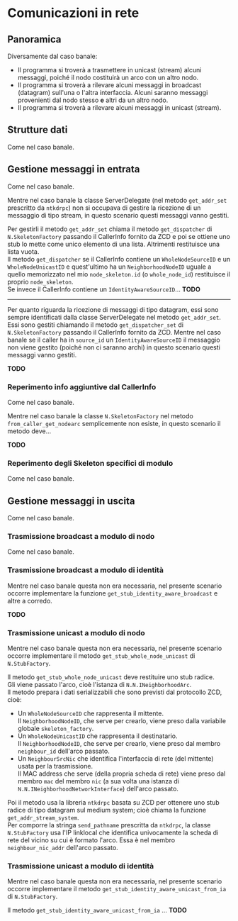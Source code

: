 # Comunicazioni in rete

## Panoramica

Diversamente dal caso banale:

*   Il programma si troverà a trasmettere in unicast (stream) alcuni
    messaggi, poiché il nodo costituirà un arco con un altro nodo.
*   Il programma si troverà a rilevare alcuni messaggi in broadcast (datagram)
    sull'una o l'altra interfaccia. Alcuni saranno messaggi provenienti dal
    nodo stesso **e** altri da un altro nodo.
*   Il programma si troverà a rilevare alcuni messaggi in unicast (stream).

## Strutture dati

Come nel caso banale.

## Gestione messaggi in entrata

Come nel caso banale.

Mentre nel caso banale la classe ServerDelegate (nel metodo `get_addr_set`
prescritto da `ntkdrpc`) non si occupava di gestire la ricezione di un
messaggio di tipo stream, in questo scenario questi messaggi vanno gestiti.

Per gestirli il metodo `get_addr_set` chiama il metodo `get_dispatcher`
di `N.SkeletonFactory` passando il CallerInfo fornito da ZCD e poi se
ottiene uno stub lo mette come unico elemento di una lista. Altrimenti
restituisce una lista vuota.  
Il metodo `get_dispatcher` se il CallerInfo contiene un `WholeNodeSourceID`
e un `WholeNodeUnicastID` e quest'ultimo ha un `NeighborhoodNodeID` uguale a
quello memorizzato nel mio `node_skeleton.id` (o `whole_node_id`)
restituisce il proprio `node_skeleton`.  
Se invece il CallerInfo contiene un `IdentityAwareSourceID`... **TODO**

* * *

Per quanto riguarda la ricezione di messaggi di tipo datagram, essi sono
sempre identificati dalla classe ServerDelegate nel metodo `get_addr_set`.
Essi sono gestiti chiamando il metodo `get_dispatcher_set`
di `N.SkeletonFactory` passando il CallerInfo fornito da ZCD.
Mentre nel caso banale se il caller ha in `source_id` un `IdentityAwareSourceID`
il messaggio non viene gestito (poiché non ci saranno archi) in questo scenario
questi messaggi vanno gestiti.

**TODO**

### Reperimento info aggiuntive dal CallerInfo

Come nel caso banale.

Mentre nel caso banale la classe `N.SkeletonFactory` nel
metodo `from_caller_get_nodearc` semplicemente non esiste,
in questo scenario il metodo deve...

**TODO**

### Reperimento degli Skeleton specifici di modulo

Come nel caso banale.

## Gestione messaggi in uscita

Come nel caso banale.

### Trasmissione broadcast a modulo di nodo

Come nel caso banale.

### Trasmissione broadcast a modulo di identità

Mentre nel caso banale questa non era necessaria, nel presente scenario
occorre implementare la
funzione `get_stub_identity_aware_broadcast` e altre a corredo.

**TODO**

### Trasmissione unicast a modulo di nodo

Mentre nel caso banale questa non era necessaria, nel presente scenario
occorre implementare il metodo `get_stub_whole_node_unicast` di `N.StubFactory`.

Il metodo `get_stub_whole_node_unicast` deve restituire uno stub radice.  
Gli viene passato l'arco, cioè l'istanza di `N.N.INeighborhoodArc`.  
Il metodo prepara i dati serializzabili che sono previsti dal protocollo
ZCD, cioè:

*   Un `WholeNodeSourceID` che rappresenta il mittente.  
    Il `NeighborhoodNodeID`, che serve per crearlo, viene preso dalla variabile
    globale `skeleton_factory`.
*   Un `WholeNodeUnicastID` che rappresenta il destinatario.  
    Il `NeighborhoodNodeID`, che serve per crearlo, viene preso dal membro
    `neighbour_id` dell'arco passato.
*   Un `NeighbourSrcNic` che identifica l'interfaccia di rete (del mittente)
    usata per la trasmissione.  
    Il MAC address che serve (della propria scheda di rete) viene preso dal
    membro `mac` del membro `nic` (a sua volta una istanza
    di `N.N.INeighborhoodNetworkInterface`) dell'arco passato.

Poi il metodo usa la libreria `ntkdrpc` basata su ZCD per ottenere uno stub
radice di tipo datagram sul medium system; cioè chiama la funzione
`get_addr_stream_system`.  
Per comporre la stringa `send_pathname` prescritta da `ntkdrpc`, la classe
`N.StubFactory` usa l'IP linklocal che identifica univocamente la scheda di rete
del vicino su cui è formato l'arco. Essa è nel membro `neighbour_nic_addr`
dell'arco passato.

### Trasmissione unicast a modulo di identità

Mentre nel caso banale questa non era necessaria, nel presente scenario
occorre implementare il metodo `get_stub_identity_aware_unicast_from_ia`
di `N.StubFactory`.

Il metodo `get_stub_identity_aware_unicast_from_ia` ... **TODO**  
